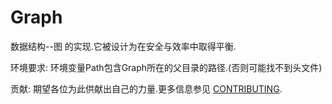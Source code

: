 # Graph
数据结构--图 的实现.它被设计为在安全与效率中取得平衡.

环境要求: 环境变量Path包含Graph所在的父目录的路径.(否则可能找不到头文件)

贡献:
期望各位为此供献出自己的力量.更多信息参见 [CONTRIBUTING](./CONTRIBUTING.md).

